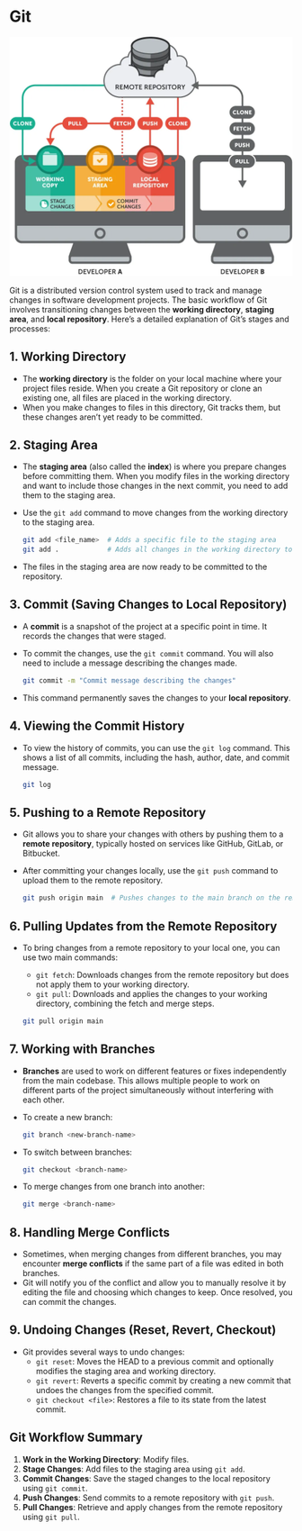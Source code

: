 # Git

![](./images/git.png)

Git is a distributed version control system used to track and manage changes in software development projects. The basic workflow of Git involves transitioning changes between the **working directory**, **staging area**, and **local repository**. Here’s a detailed explanation of Git’s stages and processes:

## 1. **Working Directory**

- The **working directory** is the folder on your local machine where your project files reside. When you create a Git repository or clone an existing one, all files are placed in the working directory.
- When you make changes to files in this directory, Git tracks them, but these changes aren’t yet ready to be committed.

## 2. **Staging Area**

- The **staging area** (also called the **index**) is where you prepare changes before committing them. When you modify files in the working directory and want to include those changes in the next commit, you need to add them to the staging area.
- Use the `git add` command to move changes from the working directory to the staging area.

  ```bash
  git add <file_name>  # Adds a specific file to the staging area
  git add .            # Adds all changes in the working directory to the staging area
  ```

- The files in the staging area are now ready to be committed to the repository.

## 3. **Commit (Saving Changes to Local Repository)**

- A **commit** is a snapshot of the project at a specific point in time. It records the changes that were staged.
- To commit the changes, use the `git commit` command. You will also need to include a message describing the changes made.

  ```bash
  git commit -m "Commit message describing the changes"
  ```

- This command permanently saves the changes to your **local repository**.

## 4. **Viewing the Commit History**

- To view the history of commits, you can use the `git log` command. This shows a list of all commits, including the hash, author, date, and commit message.

  ```bash
  git log
  ```

## 5. **Pushing to a Remote Repository**

- Git allows you to share your changes with others by pushing them to a **remote repository**, typically hosted on services like GitHub, GitLab, or Bitbucket.
- After committing your changes locally, use the `git push` command to upload them to the remote repository.

  ```bash
  git push origin main  # Pushes changes to the main branch on the remote repository
  ```

## 6. **Pulling Updates from the Remote Repository**

- To bring changes from a remote repository to your local one, you can use two main commands:
  - `git fetch`: Downloads changes from the remote repository but does not apply them to your working directory.
  - `git pull`: Downloads and applies the changes to your working directory, combining the fetch and merge steps.

  ```bash
  git pull origin main
  ```

## 7. **Working with Branches**

- **Branches** are used to work on different features or fixes independently from the main codebase. This allows multiple people to work on different parts of the project simultaneously without interfering with each other.
- To create a new branch:

  ```bash
  git branch <new-branch-name>
  ```

- To switch between branches:

  ```bash
  git checkout <branch-name>
  ```

- To merge changes from one branch into another:

  ```bash
  git merge <branch-name>
  ```

## 8. **Handling Merge Conflicts**

- Sometimes, when merging changes from different branches, you may encounter **merge conflicts** if the same part of a file was edited in both branches.
- Git will notify you of the conflict and allow you to manually resolve it by editing the file and choosing which changes to keep. Once resolved, you can commit the changes.

## 9. **Undoing Changes (Reset, Revert, Checkout)**

- Git provides several ways to undo changes:
  - `git reset`: Moves the HEAD to a previous commit and optionally modifies the staging area and working directory.
  - `git revert`: Reverts a specific commit by creating a new commit that undoes the changes from the specified commit.
  - `git checkout <file>`: Restores a file to its state from the latest commit.

## Git Workflow Summary

1. **Work in the Working Directory**: Modify files.
2. **Stage Changes**: Add files to the staging area using `git add`.
3. **Commit Changes**: Save the staged changes to the local repository using `git commit`.
4. **Push Changes**: Send commits to a remote repository with `git push`.
5. **Pull Changes**: Retrieve and apply changes from the remote repository using `git pull`.
